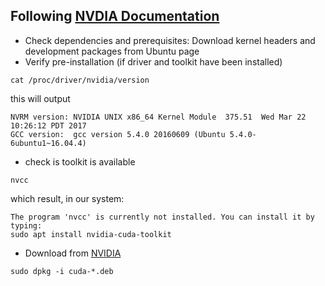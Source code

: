 ## Following [NVDIA Documentation](http://docs.nvidia.com/cuda/cuda-installation-guide-linux/#axzz4VZnqTJ2A)
* Check dependencies and prerequisites:
Download kernel headers and development packages from Ubuntu page
* Verify pre-installation (if driver and toolkit have been installed)
```
cat /proc/driver/nvidia/version
```
this will output
```
NVRM version: NVIDIA UNIX x86_64 Kernel Module  375.51  Wed Mar 22 10:26:12 PDT 2017
GCC version:  gcc version 5.4.0 20160609 (Ubuntu 5.4.0-6ubuntu1~16.04.4) 

```
* check is toolkit is available
```
nvcc
```
which result, in our system:
```
The program 'nvcc' is currently not installed. You can install it by typing:
sudo apt install nvidia-cuda-toolkit

```
* Download from [NVIDIA](https://developer.nvidia.com/cuda-downloads)
```
sudo dpkg -i cuda-*.deb
```
